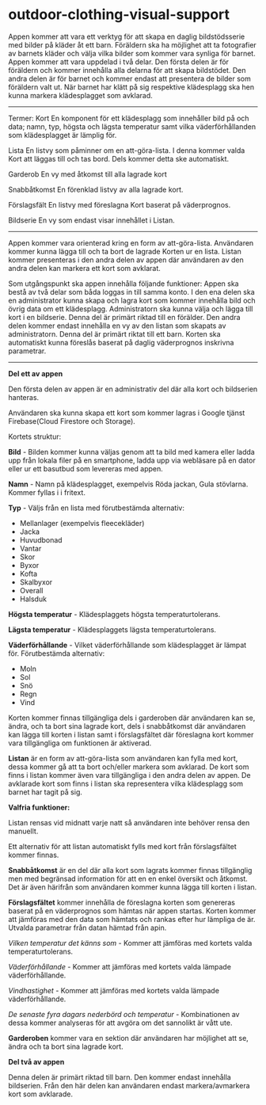 # outdoor-clothing-visual-support
Appen kommer att vara ett verktyg för att skapa en daglig bildstödsserie med bilder på kläder åt ett barn.
Föräldern ska ha möjlighet att ta fotografier av barnets kläder och välja vilka bilder som kommer vara synliga för barnet.
Appen kommer att vara uppdelad i två delar. 
Den första delen är för föräldern och kommer innehålla alla delarna för att skapa bildstödet. 
Den andra delen är för barnet och kommer endast att presentera de bilder som föräldern valt ut. 
När barnet har klätt på sig respektive klädesplagg ska hen kunna markera klädesplagget som avklarad.

----

Termer:
Kort
En komponent för ett klädesplagg som innehåller bild på och data; namn, typ, högsta och lägsta temperatur samt vilka väderförhållanden som klädesplagget är lämplig för.

Lista
En listvy som påminner om en att-göra-lista. I denna kommer valda Kort att läggas till och tas bord. Dels kommer detta ske automatiskt.

Garderob
En vy med åtkomst till alla lagrade kort

Snabbåtkomst
En förenklad listvy av alla lagrade kort.

Förslagsfält
En listvy med föreslagna Kort baserat på väderprognos.

Bildserie
En vy som endast visar innehållet i Listan.

----

Appen kommer vara orienterad kring en form av att-göra-lista. 
Användaren kommer kunna lägga till och ta bort de lagrade Korten ur en lista. 
Listan kommer presenteras i den andra delen av appen där användaren av den andra delen kan markera ett kort som avklarat.

Som utgångspunkt ska appen innehålla följande funktioner:
Appen ska bestå av två delar som båda loggas in till samma konto.
I den ena delen ska en administrator kunna skapa och lagra kort som kommer innehålla bild och övrig data om ett klädesplagg.
Administratorn ska kunna välja och lägga till kort i en bildserie. Denna del är primärt riktad till en förälder.
Den andra delen kommer endast innehålla en vy av den listan som skapats av administratorn. Denna del är primärt riktat till ett barn.
Korten ska automatiskt kunna föreslås baserat på daglig väderprognos inskrivna parametrar.

----

**Del ett av appen**

Den första delen av appen är en administrativ del där alla kort och bildserien hanteras.

Användaren ska kunna skapa ett kort som kommer lagras i Google tjänst Firebase(Cloud Firestore och Storage).

Kortets struktur:


**Bild** - Bilden kommer kunna väljas genom att ta bild med kamera eller ladda upp från lokala filer på en smartphone, 
ladda upp via webläsare på en dator eller ur ett basutbud som levereras med appen.

**Namn** - Namn på klädesplagget, exempelvis Röda jackan, Gula stövlarna. Kommer fyllas i i fritext.

**Typ** - Väljs från en lista med förutbestämda alternativ:
 - Mellanlager (exempelvis fleecekläder)
 - Jacka
 - Huvudbonad
 - Vantar
 - Skor
 - Byxor
 - Kofta
 - Skalbyxor
 - Overall
 - Halsduk
 
**Högsta temperatur** - Klädesplaggets högsta temperaturtolerans.

**Lägsta temperatur** - Klädesplaggets lägsta temperaturtolerans.

**Väderförhållande** - Vilket väderförhållande som klädesplagget är lämpat för. Förutbestämda alternativ:
 - Moln
 - Sol
 - Snö
 - Regn
 - Vind

Korten kommer finnas tillgängliga dels i garderoben där användaren kan se, ändra, och ta bort sina lagrade kort, dels i snabbåtkomst där användaren kan lägga till korten i listan samt i förslagsfältet där föreslagna kort kommer vara tillgängliga om funktionen är aktiverad.

**Listan** är en form av att-göra-lista som användaren kan fylla med kort, dessa kommer gå att ta bort och/eller markera som avklarad. De kort som finns i listan kommer även vara tillgängliga i den andra delen av appen. De avklarade kort som finns i listan ska representera vilka klädesplagg som barnet har tagit på sig. 


**Valfria funktioner:**

Listan rensas vid midnatt varje natt så användaren inte behöver rensa den manuellt.

Ett alternativ för att listan automatiskt fylls med kort från förslagsfältet kommer finnas.

**Snabbåtkomst** är en del där alla kort som lagrats kommer finnas tillgänglig men med begränsad information för att en en enkel översikt och åtkomst. Det är även härifrån som användaren kommer kunna lägga till korten i listan. 

**Förslagsfältet** kommer innehålla de föreslagna korten som genereras baserat på en väderprognos som hämtas när appen startas. Korten kommer att jämföras med den data som hämtats och rankas efter hur lämpliga de är.
Utvalda parametrar från datan hämtad från apin.

*Vilken temperatur det känns som* - Kommer att jämföras med kortets valda temperaturtolerans.

*Väderförhållande* - Kommer att jämföras med kortets valda lämpade väderförhållande.

*Vindhastighet* - Kommer att jämföras med kortets valda lämpade väderförhållande.

*De senaste fyra dagars nederbörd och temperatur* - Kombinationen av dessa kommer analyseras för att avgöra om det sannolikt är vått ute.

**Garderoben** kommer vara en sektion där användaren har möjlighet att se, ändra och ta bort sina lagrade kort. 


**Del två av appen**

Denna delen är primärt riktad till barn. Den kommer endast innehålla bildserien. Från den här delen kan användaren endast markera/avmarkera kort som avklarade. 

